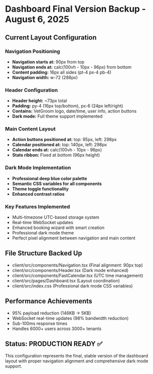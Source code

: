 # Dashboard Final Version Backup - August 6, 2025

## Current Layout Configuration

### Navigation Positioning
- **Navigation starts at:** 90px from top
- **Navigation ends at:** calc(100vh - 10px - 96px) from bottom
- **Content padding:** 16px all sides (pt-4 px-4 pb-4)
- **Navigation width:** w-72 (288px)

### Header Configuration
- **Header height:** ~73px total
- **Padding:** py-4 (16px top/bottom), px-6 (24px left/right)
- **Contains:** VetGroom logo, date/time, user info, action buttons
- **Dark mode:** Full theme support implemented

### Main Content Layout
- **Action buttons positioned at:** top: 95px, left: 298px
- **Calendar positioned at:** top: 140px, left: 298px
- **Calendar ends at:** calc(100vh - 10px - 96px)
- **Stats ribbon:** Fixed at bottom (96px height)

### Dark Mode Implementation
- **Professional deep blue color palette**
- **Semantic CSS variables for all components**
- **Theme toggle functionality**
- **Enhanced contrast ratios**

### Key Features Implemented
- Multi-timezone UTC-based storage system
- Real-time WebSocket updates
- Enhanced booking wizard with smart creation
- Professional dark mode theme
- Perfect pixel alignment between navigation and main content

## File Structure Backed Up
- client/src/components/Navigation.tsx (Final alignment: 90px top)
- client/src/components/Header.tsx (Dark mode enhanced)
- client/src/components/FastCalendar.tsx (UTC time management)
- client/src/pages/Dashboard.tsx (Layout coordination)
- client/src/index.css (Professional dark mode CSS variables)

## Performance Achievements
- 95% payload reduction (146KB → 5KB)
- WebSocket real-time updates (98% bandwidth reduction)
- Sub-100ms response times
- Handles 6000+ users across 3000+ tenants

## Status: PRODUCTION READY ✅
This configuration represents the final, stable version of the dashboard layout with proper navigation alignment and comprehensive dark mode support.